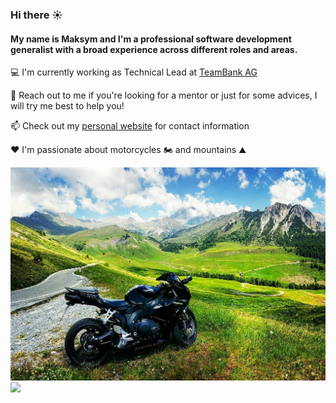 ### Hi there ☀️

#### My name is Maksym and I'm a professional software development generalist with a broad experience across different roles and areas.

💻 I'm currently working as Technical Lead at [TeamBank AG](https://www.teambank.de)

🙏 Reach out to me if you're looking for a mentor or just for some advices, I will try me best to help you!

📫 Check out my [personal website](https://gendin.info) for contact information

❤️ I'm passionate about motorcycles 🏍️ and mountains ⛰️

<img src='https://github.com/maksymgendin/maksymgendin/raw/main/moto_nature.jpg'/>
<img src='https://github-readme-stats.vercel.app/api?username=maksymgendin&count_private=true&show_icons=true&theme=graywhite&include_all_commits=true'/>
